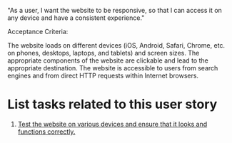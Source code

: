 "As a user, I want the website to be responsive, so that I can access it on any device and have a consistent experience."

Acceptance Criteria:

The website loads on different devices (iOS, Android, Safari, Chrome, etc. on phones, desktops, laptops, and tablets) and screen sizes.
The appropriate components of the website are clickable and lead to the appropriate destination.
The website is accessible to users from search engines and from direct HTTP requests within Internet browsers.

# List tasks related to this user story
1. [Test the website on various devices and ensure that it looks and functions correctly.](documentation/templates/theme/initiatives/epics/stories/tasks/task_rwd1_story1.md)